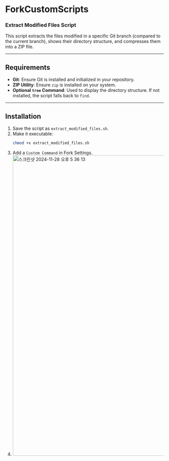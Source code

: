 # ForkCustomScripts
### Extract Modified Files Script

This script extracts the files modified in a specific Git branch (compared to the current branch), shows their directory structure, and compresses them into a ZIP file.

---

## Requirements

- **Git**: Ensure Git is installed and initialized in your repository.
- **ZIP Utility**: Ensure `zip` is installed on your system.
- **Optional `tree` Command**: Used to display the directory structure. If not installed, the script falls back to `find`.

---

## Installation

1. Save the script as `extract_modified_files.sh`.
2. Make it executable:
   ```bash
   chmod +x extract_modified_files.sh
3. Add a `Custom Command` in Fork Settings.
4. <img width="952" alt="스크린샷 2024-11-28 오후 5 36 13" src="https://github.com/user-attachments/assets/00ef9831-fd34-4ece-86fa-6ef66f576647">

